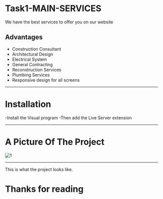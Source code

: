 # Task1-MAIN-SERVICES
We have the best services to offer you on our website

## Advantages
- Construction Consultant
- Architectural Design
- Electrical System
- General Contracting
- Reconstruction Services
- Plumbing Services
- Responsive design for all screens

------------------------------------------------------------------------------------

# Installation
-Install the Visual program
-Then add the Live Server extension

-------------------------------------------------------------------------------------

# A Picture Of The Project
![1](https://github.com/user-attachments/assets/04c2afb9-eb62-4940-b9e1-b26454b0c8af)

--------------------------------------------------------------------------------------

This is what the project looks like. 

# Thanks for reading
